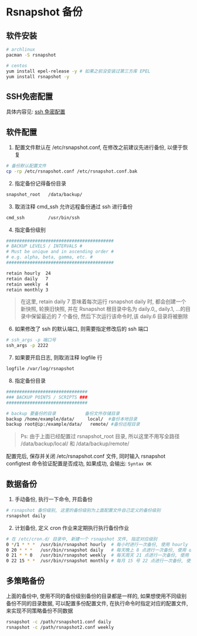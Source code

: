 # Rsnapshot 备份

## 软件安装

```bash
# archlinux
pacman -S rsnapshot

# centos
yum install epel-release -y # 如果之前没安装过第三方库 EPEL
yum install rsnapshot -y
```

## SSH免密配置

具体内容见: [ssh 免密配置](../syserver/syserver001.md)

## 软件配置

1. 配置文件默认在 /etc/rsnapshot.conf, 在修改之前建议先进行备份, 以便于恢复

```bash
# 备份默认配置文件
cp -rp /etc/rsnapshot.conf /etc/rsnapshot.conf.bak
```

2. 指定备份记得备份目录

```bash
snapshot_root   /data/backup/
```

3. 取消注释 cmd_ssh 允许远程备份通过 ssh 进行备份

```bash
cmd_ssh         /usr/bin/ssh
```

4. 指定备份级别

```bash
#########################################
# BACKUP LEVELS / INTERVALS #
# Must be unique and in ascending order #
# e.g. alpha, beta, gamma, etc. #
#########################################

retain hourly  24
retain daily   7
retain weekly  4
retain monthly 3
```

> 在这里, retain daily 7 意味着每次运行 rsnapshot daily 时, 都会创建一个新快照, 轮换旧快照, 并在 Rsnapshot 根目录中名为 daily.0,, daily.1, ...的目录中保留最近的 7 个备份, 然后下次运行该命令时,该 daily.6 目录将被删除

6. 如果修改了 ssh 的默认端口, 则需要指定修改后的 ssh 端口

```bash
# ssh_args -p 端口号
ssh_args -p 2222
```

7. 如果要开启日志, 则取消注释 logfile 行

```bash
logfile /var/log/rsnapshot
```

8. 指定备份目录

```bash
###############################
### BACKUP POINTS / SCRIPTS ###
###############################

# backup 要备份的目录           备份文件存储目录
backup /home/example/data/     local/  #备份本地目录
backup root@ip:/example/data/   remote/ #备份远程目录
```

> Ps: 由于上面已经配置过 rsnapshot_root 目录, 所以这里不用写全路径 /data/backup/local/ 和 /data/backup/remote/

配置完后, 保存并关闭 /etc/rsnapshot.conf 文件, 同时输入 rsnapshot configtest 命令验证配置是否成功, 如果成功, 会输出: `Syntax OK`

## 数据备份

1. 手动备份, 执行一下命令, 开启备份

```bash
# rsnapshot 备份级别, 这里的备份级别为上面配置文件自己定义的备份级别
rsnapshot daily
```

2. 计划备份, 定义 cron 作业来定期执行执行备份作业

```bash
# 在 /etc/cron.d/ 目录中, 新建一个 rsnapshot 文件, 指定对应级别
0 */1 * * *  /usr/bin/rsnapshot hourly  # 每小时进行一次备份, 使用 hourly 级别
0 20 * * *   /usr/bin/rsnapshot daily   # 每天晚上 8 点进行一次备份, 使用 daily 级别
0 21 * * 0   /usr/bin/rsnapshot weekly  # 每天周天 21 点进行一次备份, 使用 weekly 级别
0 22 15 * *  /usr/bin/rsnapshot monthly # 每月 15 号 22 点进行一次备份, 使用 monthly 级别
```

## 多策略备份

上面的备份中, 使用不同的备份级别备份的目录都是一样的, 如果想使用不同级别备份不同的目录数据, 可以配置多份配置文件, 在执行命令时指定对应的配置文件, 来实现不同策略备份不同数据

```bash
rsnapshot -c /path/rsnapshot1.conf daily
rsnapshot -c /path/rsnapshot2.conf weekly
```

